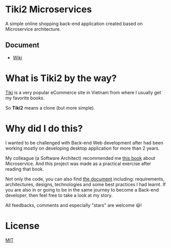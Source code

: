 # Tiki2 Microservices
A simple online shopping back-end application created based on Microservice architecture.
## Document
- [Wiki](https://github.com/johnlemon93/tiki2-uservices/wiki)

# What is Tiki2 by the way?
[Tiki](https://tiki.vn) is a very popular eCommerce site in Vietnam from where I usually get my favorite books.

So **Tiki2** means a clone (but more simple).

# Why did I do this?
I wanted to be challenged with Back-end Web development after had been working mostly on developing desktop application for more than 2 years. 

My colleague (a Software Architect) recommended me [this book](https://www.manning.com/books/microservices-in-net-core) about Microservice. And this project was made as a practical exercise after reading that book. 

Not only the code, you can also find [the document](https://github.com/johnlemon93/tiki2-uservices/wiki) including: requirements, architectures, designs, technologies and some best practices I had learnt. If you are also in or going to be in the same journey to become a Back-end developer, then feel free to take a look at my story.

All feedbacks, comments and especially "stars" are welcome :smiley:!

# License
[MIT](https://opensource.org/licenses/MIT)
